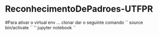 # ReconhecimentoDePadroes-UTFPR

#Para ativar o virtual env ... clonar dar o seguinte comando
 `` source bin/activate ´´ '' jupyter notebook ´´
